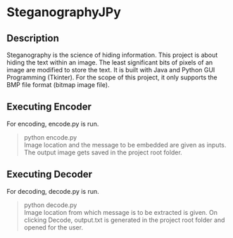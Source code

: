 # SteganographyJPy
## Description 
Steganography is the science of hiding information. This project is about hiding the text within an image. The least significant bits of pixels of an image are modified to store the text. It is built with Java and Python GUI Programming (Tkinter). For the scope of this project, it only supports the BMP file format (bitmap image file). 

## Executing Encoder
For encoding, encode.py is run.<br/>
>python encode.py <br/>
Image location and the message to be embedded are given as inputs. The output image gets saved in the project root folder.<br/>

## Executing Decoder
For decoding, decode.py is run.<br/>
>python decode.py <br/>
Image location from which message is to be extracted is given. On clicking Decode, output.txt is generated in the project root folder and opened for the user.<br/>
